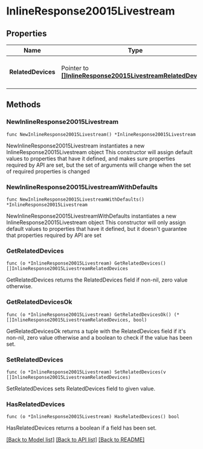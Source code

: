 # InlineResponse20015Livestream

## Properties

Name | Type | Description | Notes
------------ | ------------- | ------------- | -------------
**RelatedDevices** | Pointer to [**[]InlineResponse20015LivestreamRelatedDevices**](InlineResponse20015LivestreamRelatedDevices.md) | An array of the related devices for the role | [optional] 

## Methods

### NewInlineResponse20015Livestream

`func NewInlineResponse20015Livestream() *InlineResponse20015Livestream`

NewInlineResponse20015Livestream instantiates a new InlineResponse20015Livestream object
This constructor will assign default values to properties that have it defined,
and makes sure properties required by API are set, but the set of arguments
will change when the set of required properties is changed

### NewInlineResponse20015LivestreamWithDefaults

`func NewInlineResponse20015LivestreamWithDefaults() *InlineResponse20015Livestream`

NewInlineResponse20015LivestreamWithDefaults instantiates a new InlineResponse20015Livestream object
This constructor will only assign default values to properties that have it defined,
but it doesn't guarantee that properties required by API are set

### GetRelatedDevices

`func (o *InlineResponse20015Livestream) GetRelatedDevices() []InlineResponse20015LivestreamRelatedDevices`

GetRelatedDevices returns the RelatedDevices field if non-nil, zero value otherwise.

### GetRelatedDevicesOk

`func (o *InlineResponse20015Livestream) GetRelatedDevicesOk() (*[]InlineResponse20015LivestreamRelatedDevices, bool)`

GetRelatedDevicesOk returns a tuple with the RelatedDevices field if it's non-nil, zero value otherwise
and a boolean to check if the value has been set.

### SetRelatedDevices

`func (o *InlineResponse20015Livestream) SetRelatedDevices(v []InlineResponse20015LivestreamRelatedDevices)`

SetRelatedDevices sets RelatedDevices field to given value.

### HasRelatedDevices

`func (o *InlineResponse20015Livestream) HasRelatedDevices() bool`

HasRelatedDevices returns a boolean if a field has been set.


[[Back to Model list]](../README.md#documentation-for-models) [[Back to API list]](../README.md#documentation-for-api-endpoints) [[Back to README]](../README.md)


